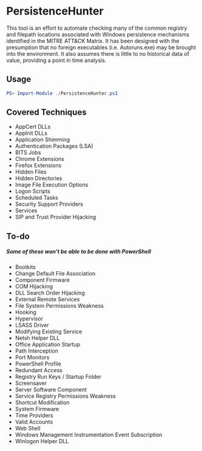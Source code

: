 # PersistenceHunter

This tool is an effort to automate checking many of the common registry and filepath locations associated with Windows persistence mechanisms identified in the MITRE ATT&CK Matrix. It has been designed with the presumption that no foreign executables (i.e. Autoruns.exe) may be brought into the environment. It also assumes there is little to no historical data of value, providing a point in time analysis.

## Usage
```powershell
PS> Import-Module ./PersistenceHunter.ps1
```

## Covered Techniques
+ AppCert DLLs
+ AppInit DLLs
+ Application Shimming
+ Authentication Packages (LSA)
+ BITS Jobs
+ Chrome Extensions
+ Firefox Extensions
+ Hidden Files
+ Hidden Directories
+ Image File Execution Options
+ Logon Scripts
+ Scheduled Tasks
+ Security Support Providers
+ Services
+ SIP and Trust Provider Hijacking

## To-do 
##### Some of these won't be able to be done with PowerShell
+ Bootkits
+ Change Default File Association
+ Component Firmware
+ COM Hijacking
+ DLL Search Order Hijacking
+ External Remote Services
+ File System Permissions Weakness
+ Hooking
+ Hypervisor
+ LSASS Driver
+ Modifying Existing Service
+ Netsh Helper DLL
+ Office Application Startup
+ Path Interception
+ Port Monitors
+ PowerShell Profile
+ Redundant Access
+ Registry Run Keys / Startup Folder
+ Screensaver
+ Server Software Component
+ Service Registry Permissions Weakness
+ Shortcut Modification
+ System Firmware
+ Time Providers
+ Valid Accounts
+ Web Shell
+ Windows Management Instrumentation Event Subscription
+ Winlogon Helper DLL
